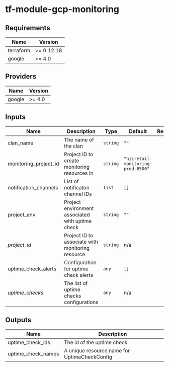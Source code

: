 # tf-module-gcp-monitoring

## Requirements

| Name | Version |
|------|---------|
| terraform | >= 0.12.18 |
| google | >= 4.0 |

## Providers

| Name | Version |
|------|---------|
| google | >= 4.0 |

## Inputs

| Name | Description | Type | Default | Required |
|------|-------------|------|---------|:--------:|
| clan\_name | The name of the clan | `string` | `""` | no |
| monitoring\_project\_id | Project ID to create monitoring resources in | `string` | `"hiiretail-monitoring-prod-6500"` | no |
| notification\_channels | List of notificaton channel IDs | `list` | `[]` | no |
| project\_env | Project environment associated with uptime check | `string` | `""` | no |
| *project\_id* | Project ID to associate with monitoring resource | `string` | n/a | *yes* |
| uptime\_check\_alerts | Configuration for uptime check alerts | `any` | `[]` | no |
| *uptime\_checks* | The list of uptime checks configurations | `any` | n/a | *yes* |

## Outputs

| Name | Description |
|------|-------------|
| uptime\_check\_ids | The id of the uptime check |
| uptime\_check\_names | A unique resource name for UptimeCheckConfig |
